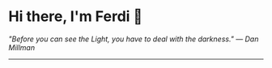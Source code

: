 <h1>Hi there, I'm Ferdi 👋</h1>

<p><em>
  "Before you can see the Light, you have to deal with the darkness." — Dan Millman
</em></p>

---
